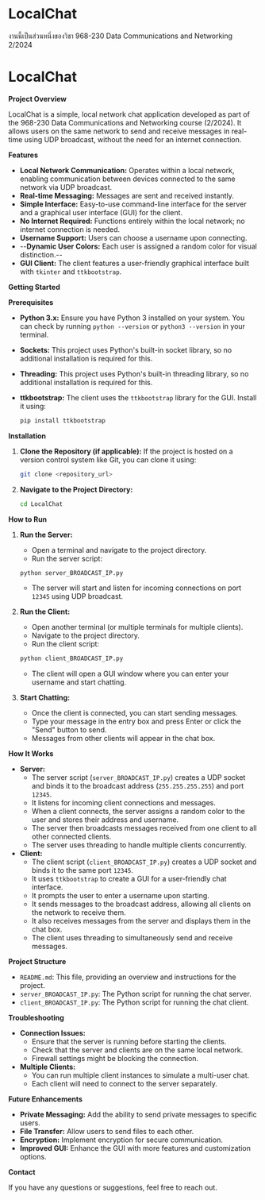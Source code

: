 # LocalChat
งานนี้เป็นส่วนหนึ่งของวิชา 968-230 Data Communications and Networking 2/2024
# LocalChat

**Project Overview**

LocalChat is a simple, local network chat application developed as part of the 968-230 Data Communications and Networking course (2/2024). It allows users on the same network to send and receive messages in real-time using UDP broadcast, without the need for an internet connection.

**Features**

*   **Local Network Communication:** Operates within a local network, enabling communication between devices connected to the same network via UDP broadcast.
*   **Real-time Messaging:** Messages are sent and received instantly.
*   **Simple Interface:** Easy-to-use command-line interface for the server and a graphical user interface (GUI) for the client.
*   **No Internet Required:** Functions entirely within the local network; no internet connection is needed.
*   **Username Support:** Users can choose a username upon connecting.
*   --**Dynamic User Colors:** Each user is assigned a random color for visual distinction.--
*   **GUI Client:** The client features a user-friendly graphical interface built with `tkinter` and `ttkbootstrap`.

**Getting Started**

**Prerequisites**

*   **Python 3.x:** Ensure you have Python 3 installed on your system. You can check by running `python --version` or `python3 --version` in your terminal.
*   **Sockets:** This project uses Python's built-in socket library, so no additional installation is required for this.
*   **Threading:** This project uses Python's built-in threading library, so no additional installation is required for this.
*   **ttkbootstrap:** The client uses the `ttkbootstrap` library for the GUI. Install it using:

    ```bash
    pip install ttkbootstrap
    ```

**Installation**

1.  **Clone the Repository (if applicable):** If the project is hosted on a version control system like Git, you can clone it using:

    ```bash
    git clone <repository_url>
    ```

2.  **Navigate to the Project Directory:**

    ```bash
    cd LocalChat
    ```

**How to Run**

1.  **Run the Server:**
    *   Open a terminal and navigate to the project directory.
    *   Run the server script:

    ```bash
    python server_BROADCAST_IP.py
    ```

    *   The server will start and listen for incoming connections on port `12345` using UDP broadcast.

2.  **Run the Client:**
    *   Open another terminal (or multiple terminals for multiple clients).
    *   Navigate to the project directory.
    *   Run the client script:

    ```bash
    python client_BROADCAST_IP.py
    ```

    *   The client will open a GUI window where you can enter your username and start chatting.

3.  **Start Chatting:**
    *   Once the client is connected, you can start sending messages.
    *   Type your message in the entry box and press Enter or click the "Send" button to send.
    *   Messages from other clients will appear in the chat box.

**How It Works**

*   **Server:**
    *   The server script (`server_BROADCAST_IP.py`) creates a UDP socket and binds it to the broadcast address (`255.255.255.255`) and port `12345`.
    *   It listens for incoming client connections and messages.
    *   When a client connects, the server assigns a random color to the user and stores their address and username.
    *   The server then broadcasts messages received from one client to all other connected clients.
    *   The server uses threading to handle multiple clients concurrently.
*   **Client:**
    *   The client script (`client_BROADCAST_IP.py`) creates a UDP socket and binds it to the same port `12345`.
    *   It uses `ttkbootstrap` to create a GUI for a user-friendly chat interface.
    *   It prompts the user to enter a username upon starting.
    *   It sends messages to the broadcast address, allowing all clients on the network to receive them.
    *   It also receives messages from the server and displays them in the chat box.
    *   The client uses threading to simultaneously send and receive messages.

**Project Structure**

*   `README.md`: This file, providing an overview and instructions for the project.
*   `server_BROADCAST_IP.py`: The Python script for running the chat server.
*   `client_BROADCAST_IP.py`: The Python script for running the chat client.

**Troubleshooting**

*   **Connection Issues:**
    *   Ensure that the server is running before starting the clients.
    *   Check that the server and clients are on the same local network.
    *   Firewall settings might be blocking the connection.
*   **Multiple Clients:**
    *   You can run multiple client instances to simulate a multi-user chat.
    *   Each client will need to connect to the server separately.

**Future Enhancements**

*   **Private Messaging:** Add the ability to send private messages to specific users.
*   **File Transfer:** Allow users to send files to each other.
*   **Encryption:** Implement encryption for secure communication.
*   **Improved GUI:** Enhance the GUI with more features and customization options.

**Contact**

If you have any questions or suggestions, feel free to reach out.
